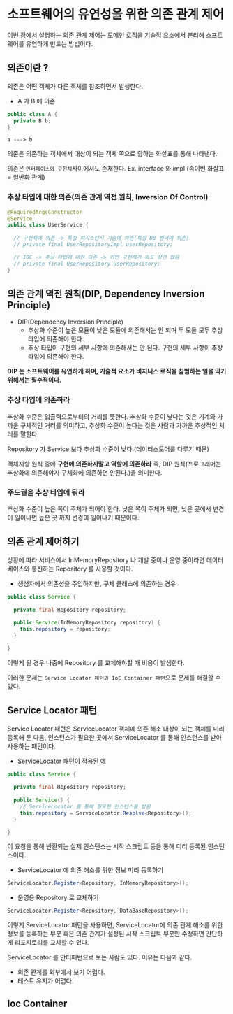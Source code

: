 # 소프트웨어의 유연성을 위한 의존 관계 제어

이번 장에서 설명하는 의존 관계 제어는 도메인 로직을 기술적 요소에서 분리해 소프트웨어를 유연하게 만드는 방법이다.

## 의존이란 ?

의존은 어떤 객체가 다른 객체를 참조하면서 발생한다.

- A 가 B 에 의존

```java
public class A {
  private B b;
}
```

`a ---> b`

의존은 의존하는 객체에서 대상이 되는 객체 쪽으로 향하는 화살표를 통해 나타낸다.

의존은 `인터페이스와 구현체`사이에서도 존재한다. Ex. interface 와 impl (속이빈 화살표 = 일반화 관계)

### 추상 타입에 대한 의존(의존 관계 역전 원칙, Inversion Of Control)

```java
@RequiredArgsConstructor
@Service
public class UserService {
  
  // 구현체에 의존 -> 특정 퍼시스턴시 기술에 의존(특정 DB 벤더에 의존)
  // private final UserRepositoryImpl userRepository;

  // IOC -> 추상 타입에 대한 의존 -> 어떤 구현체가 와도 상관 없음
  // private final UserRepository userRepository;
}
```

## 의존 관계 역전 원칙(DIP, Dependency Inversion Principle)

- DIP(Dependency Inversion Principle)
  - 추상화 수준이 높은 모듈이 낮은 모듈에 의존해서는 안 되며 두 모듈 모두 추상 타입에 의존해야 한다.
  - 추상 타입이 구현의 세부 사항에 의존해서는 안 된다. 구현의 세부 사항이 추상 타입에 의존해야 한다.

__DIP 는 소프트웨어를 유연하게 하며, 기술적 요소가 비지니스 로직을 침범하는 일을 막기 위해서는 필수적이다.__

### 추상 타입에 의존하라

추상화 수준은 입출력으로부터의 거리를 뜻한다. 추상화 수준이 낮다는 것은 기계와 가까운 구체적인 거리를 의미하고, 추상화 수준이 높다는 것은 사람과 가까운 추상적인 처리를 말한다.

Repository 가 Service 보다 추상화 수준이 낮다.(데이터스토어를 다루기 때문)

객체지향 원칙 중에 __구현에 의존하지말고 역할에 의존하라__ 즉, DIP 원칙(프로그래머는 추상화에 의존해야지 구체화에 의존하면 안된다.)을 의미한다. 

### 주도권을 추상 타입에 둬라

추상화 수준이 높은 쪽이 주체가 되어야 한다. 낮은 쪽이 주체가 되면, 낮은 곳에서 변경이 일어나면 높은 곳 까지 변경이 일어나기 때문이다.

## 의존 관계 제어하기

상황에 따라 서비스에서 InMemoryRepository 나 개발 중이나 운영 중이라면 데이터베이스와 통신하는 Repository 를 사용할 것이다.

- 생성자에서 의존성을 주입하지만, 구체 클래스에 의존하는 경우

```java
public class Service {
  
  private final Repository repository;
  
  public Service(InMemoryRepository repository) {
    this.repository = repository;
  }

}
```

이렇게 될 경우 나중에 Repository 를 교체해야할 때 비용이 발생한다. 

이러한 문제는 `Service Locator 패턴과 IoC Container 패턴`으로 문제를 해결할 수 있다.

## Service Locator 패턴

Service Locator 패턴은 ServiceLocator 객체에 의존 해소 대상이 되는 객체를 미리 등록해 둔 다음, 인스턴스가 필요한 곳에서 ServiceLocator 를 통해 인스턴스를 받아 사용하는 패턴이다.

- ServiceLocator 패턴이 적용된 예

```java
public class Service {
  
  private final Repository repository;
  
  public Service() {
    // ServiceLocator 를 통해 필요한 인스턴스를 받음
    this.repository = ServiceLocator.Resolve<Repository>();
  }

}
```

이 요청을 통해 반환되는 실제 인스턴스는 시작 스크립트 등을 통해 미리 등록된 인스턴스이다.

- ServiceLocator 에 의존 해소를 위한 정보 미리 등록하기

```java
ServiceLocator.Register<Repository, InMemoryRepository>();
```

- 운영용 Repository 로 교체하기

```java
ServiceLocator.Register<Repository, DataBaseRepository>();
```

이렇게 ServiceLocator 패턴을 사용하면, ServiceLocator에 의존 관계 해소를 위한 정보를 등록하는 부분 혹은 의존 관계가 설정된 시작 스크립트 부분만 수정하면 간단하게 리포지토리를 교체할 수 있다.

ServiceLocator 를 안티패턴으로 보는 사람도 있다. 이유는 다음과 같다.

- 의존 관계를 외부에서 보기 어렵다.
- 테스트 유지가 어렵다.

## Ioc Container 

